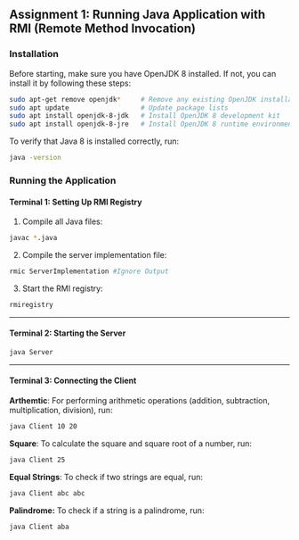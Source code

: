 ## Assignment 1: Running Java Application with RMI (Remote Method Invocation)

### Installation

Before starting, make sure you have OpenJDK 8 installed. If not, you can install it by following these steps:

``` bash
sudo apt-get remove openjdk*     # Remove any existing OpenJDK installations
sudo apt update                  # Update package lists
sudo apt install openjdk-8-jdk   # Install OpenJDK 8 development kit
sudo apt install openjdk-8-jre   # Install OpenJDK 8 runtime environment
```

To verify that Java 8 is installed correctly, run:

``` bash
java -version
```

### Running the Application

#### Terminal 1: Setting Up RMI Registry

1. Compile all Java files:

``` bash
javac *.java
```

2. Compile the server implementation file:

``` bash
rmic ServerImplementation #Ignore Output
```

3. Start the RMI registry:

``` bash
rmiregistry
```

- - -

#### Terminal 2: Starting the Server

``` bash
java Server
```

- - -

#### Terminal 3: Connecting the Client

**Arthemtic**: For performing arithmetic operations (addition, subtraction, multiplication, division), run:

``` bash
java Client 10 20
```

**Square**: To calculate the square and square root of a number, run:

``` bash
java Client 25
```

**Equal Strings**: To check if two strings are equal, run:

``` bash
java Client abc abc
```

**Palindrome:** To check if a string is a palindrome, run:

``` bash
java Client aba
```